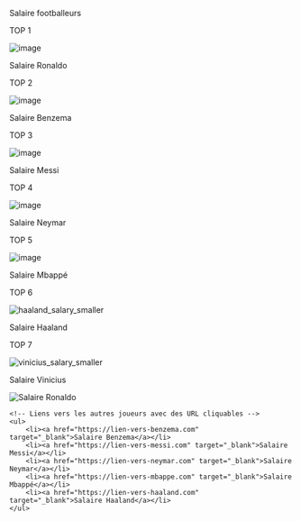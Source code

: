 Salaire footballeurs

TOP 1

![image](https://github.com/user-attachments/assets/a5d4b86f-101a-41c5-b819-5c6cd1fad798)

Salaire Ronaldo



TOP 2

![image](https://github.com/user-attachments/assets/d9c82f9e-85b4-4559-b769-27c6eb1ef995)

Salaire Benzema

TOP 3

![image](https://github.com/user-attachments/assets/0cc2b044-c248-4105-b776-e581b2afacd2)

Salaire Messi

TOP 4

![image](https://github.com/user-attachments/assets/8d895783-bdc1-475a-a4ac-c842050205d2)

Salaire Neymar

TOP 5

![image](https://github.com/user-attachments/assets/227c36c8-4cd3-43e8-99c8-a10a81fbfbd3)

Salaire Mbappé

TOP 6 

![haaland_salary_smaller](https://github.com/user-attachments/assets/30211aae-f579-4e29-9c8e-f9de18dfb7eb)


Salaire Haaland

TOP 7 

![vinicius_salary_smaller](https://github.com/user-attachments/assets/b834f262-1e9e-4d4d-9130-50c588949d91)

Salaire Vinicius

<!DOCTYPE html>
<html lang="fr">
<head>
    <meta charset="UTF-8">
    <meta name="viewport" content="width=device-width, initial-scale=1.0">
    <title>Salaires des footballeurs</title>
</head>
<body>
    <!-- Affichage de l'image de Ronaldo -->
    <img src="https://github.com/user-attachments/assets/a5d4b86f-101a-41c5-b819-5c6cd1fad798" alt="Salaire Ronaldo">

    <!-- Liens vers les autres joueurs avec des URL cliquables -->
    <ul>
        <li><a href="https://lien-vers-benzema.com" target="_blank">Salaire Benzema</a></li>
        <li><a href="https://lien-vers-messi.com" target="_blank">Salaire Messi</a></li>
        <li><a href="https://lien-vers-neymar.com" target="_blank">Salaire Neymar</a></li>
        <li><a href="https://lien-vers-mbappe.com" target="_blank">Salaire Mbappé</a></li>
        <li><a href="https://lien-vers-haaland.com" target="_blank">Salaire Haaland</a></li>
    </ul>
</body>
</html>


      
   

